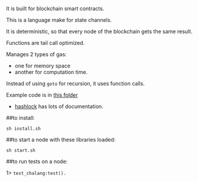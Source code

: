 It is built for blockchain smart contracts.

This is a language make for state channels.

It is deterministic, so that every node of the blockchain gets the same result.

Functions are tail call optimized.

Manages 2 types of gas:
 + one for memory space
 + another for computation time.

Instead of using `goto` for recursion, it uses function calls.

Example code is in [this folder](/examples)
 - [hashlock](/examples/hashlock.fs) has lots of documentation.


##to install:

`sh install.sh`


##to start a node with these libraries loaded:

`sh start.sh`



##to run tests on a node:

1> `test_chalang:test().`
